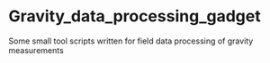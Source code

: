 # Gravity_data_processing_gadget
Some small tool scripts written for field data processing of gravity measurements
